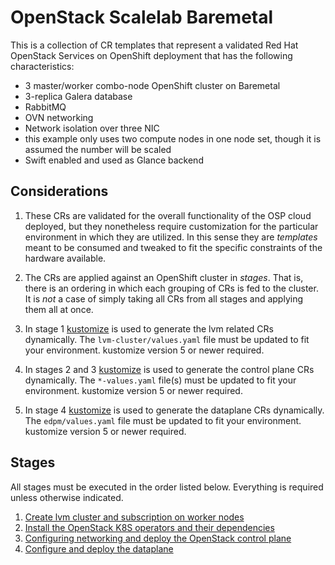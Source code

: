 # OpenStack Scalelab Baremetal


This is a collection of CR templates that represent a validated Red Hat OpenStack Services on OpenShift deployment that has the following characteristics:

- 3 master/worker combo-node OpenShift cluster on Baremetal
- 3-replica Galera database
- RabbitMQ
- OVN networking
- Network isolation over three NIC
- this example only uses two compute nodes in one node set, though it is assumed the number will be scaled
- Swift enabled and used as Glance backend

## Considerations

1. These CRs are validated for the overall functionality of the OSP cloud deployed, but they nonetheless require customization for the particular environment in which they are utilized.  In this sense they are _templates_ meant to be consumed and tweaked to fit the specific constraints of the hardware available.

2. The CRs are applied against an OpenShift cluster in _stages_.  That is, there is an ordering in which each grouping of CRs is fed to the cluster.  It is _not_ a case of simply taking all CRs from all stages and applying them all at once.

3. In stage 1 [kustomize](https://kustomize.io/) is used to generate the lvm related CRs dynamically. The `lvm-cluster/values.yaml` file must be updated to fit your environment. kustomize version 5 or newer required.

4. In stages 2 and 3 [kustomize](https://kustomize.io/) is used to generate the control plane CRs dynamically. The `*-values.yaml` file(s) must be updated to fit your environment. kustomize version 5 or newer required.

5. In stage 4 [kustomize](https://kustomize.io/) is used to generate the dataplane CRs dynamically. The `edpm/values.yaml` file must be updated to fit your environment. kustomize version 5 or newer required.

## Stages

All stages must be executed in the order listed below. Everything is required unless otherwise indicated.

1. [Create lvm cluster and subscription on worker nodes](lvm-cluster.md)
1. [Install the OpenStack K8S operators and their dependencies](../../../common/)
2. [Configuring networking and deploy the OpenStack control plane](control-plane.md)
3. [Configure and deploy the dataplane](dataplane.md)

